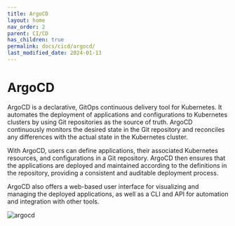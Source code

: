 ```yaml
---
title: ArgoCD
layout: home
nav_order: 2
parent: CI/CD
has_children: true
permalink: docs/cicd/argocd/
last_modified_date: 2024-01-13
---
```


# ArgoCD

ArgoCD is a declarative, GitOps continuous delivery tool for Kubernetes. It automates the deployment of applications and configurations to Kubernetes clusters by using Git repositories as the source of truth. ArgoCD continuously monitors the desired state in the Git repository and reconciles any differences with the actual state in the Kubernetes cluster.

With ArgoCD, users can define applications, their associated Kubernetes resources, and configurations in a Git repository. ArgoCD then ensures that the applications are deployed and maintained according to the definitions in the repository, providing a consistent and auditable deployment process.

ArgoCD also offers a web-based user interface for visualizing and managing the deployed applications, as well as a CLI and API for automation and integration with other tools.

![argocd](https://user-cube.github.io/devops-cheatsheet/assets/images/argocd/argocd-logo.png)